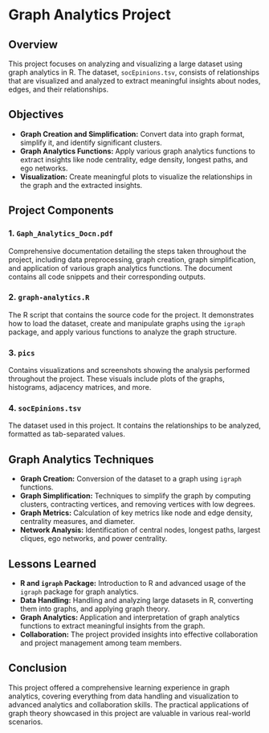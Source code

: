 # Graph Analytics Project

## Overview
This project focuses on analyzing and visualizing a large dataset using graph analytics in R. The dataset, `socEpinions.tsv`, consists of relationships that are visualized and analyzed to extract meaningful insights about nodes, edges, and their relationships.

## Objectives
- **Graph Creation and Simplification:** Convert data into graph format, simplify it, and identify significant clusters.
- **Graph Analytics Functions:** Apply various graph analytics functions to extract insights like node centrality, edge density, longest paths, and ego networks.
- **Visualization:** Create meaningful plots to visualize the relationships in the graph and the extracted insights.

## Project Components
### 1. `Gaph_Analytics_Docn.pdf`
Comprehensive documentation detailing the steps taken throughout the project, including data preprocessing, graph creation, graph simplification, and application of various graph analytics functions. The document contains all code snippets and their corresponding outputs.

### 2. `graph-analytics.R`
The R script that contains the source code for the project. It demonstrates how to load the dataset, create and manipulate graphs using the `igraph` package, and apply various functions to analyze the graph structure.

### 3. `pics`
Contains visualizations and screenshots showing the analysis performed throughout the project. These visuals include plots of the graphs, histograms, adjacency matrices, and more.

### 4. `socEpinions.tsv`
The dataset used in this project. It contains the relationships to be analyzed, formatted as tab-separated values.

## Graph Analytics Techniques
- **Graph Creation:** Conversion of the dataset to a graph using `igraph` functions.
- **Graph Simplification:** Techniques to simplify the graph by computing clusters, contracting vertices, and removing vertices with low degrees.
- **Graph Metrics:** Calculation of key metrics like node and edge density, centrality measures, and diameter.
- **Network Analysis:** Identification of central nodes, longest paths, largest cliques, ego networks, and power centrality.

## Lessons Learned
- **R and `igraph` Package:** Introduction to R and advanced usage of the `igraph` package for graph analytics.
- **Data Handling:** Handling and analyzing large datasets in R, converting them into graphs, and applying graph theory.
- **Graph Analytics:** Application and interpretation of graph analytics functions to extract meaningful insights from the graph.
- **Collaboration:** The project provided insights into effective collaboration and project management among team members.

## Conclusion
This project offered a comprehensive learning experience in graph analytics, covering everything from data handling and visualization to advanced analytics and collaboration skills. The practical applications of graph theory showcased in this project are valuable in various real-world scenarios.

